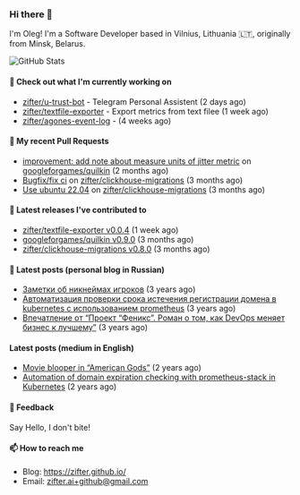 ### Hi there 👋

I'm Oleg! I'm a Software Developer based in Vilnius, Lithuania 🇱🇹, originally from Minsk, Belarus.

![GitHub Stats](https://github-readme-stats.vercel.app/api?username=zifter&count_private=true&theme=tokyonight&show_icons=true)

#### 👷 Check out what I'm currently working on

- [zifter/u-trust-bot](https://github.com/zifter/u-trust-bot) - Telegram Personal Assistent (2 days ago)
- [zifter/textfile-exporter](https://github.com/zifter/textfile-exporter) - Export metrics from text filee (1 week ago)
- [zifter/agones-event-log](https://github.com/zifter/agones-event-log) -  (4 weeks ago)

#### 🔨 My recent Pull Requests

- [improvement: add note about measure units of jitter metric](https://github.com/googleforgames/quilkin/pull/1014) on [googleforgames/quilkin](https://github.com/googleforgames/quilkin) (2 months ago)
- [Bugfix/fix ci](https://github.com/zifter/clickhouse-migrations/pull/30) on [zifter/clickhouse-migrations](https://github.com/zifter/clickhouse-migrations) (3 months ago)
- [Use ubuntu 22.04](https://github.com/zifter/clickhouse-migrations/pull/29) on [zifter/clickhouse-migrations](https://github.com/zifter/clickhouse-migrations) (3 months ago)

#### 🚀 Latest releases I've contributed to
- [zifter/textfile-exporter v0.0.4](https://github.com/zifter/textfile-exporter/releases/tag/v0.0.4) (1 week ago)
- [googleforgames/quilkin v0.9.0](https://github.com/googleforgames/quilkin/releases/tag/v0.9.0) (3 months ago)
- [zifter/clickhouse-migrations v0.8.0](https://github.com/zifter/clickhouse-migrations/releases/tag/v0.8.0) (3 months ago)

#### 📄 Latest posts (personal blog in Russian)
- [Заметки об никнеймах игроков](https://zifter.github.io/offtopic/gamedev/2021/12/10/nicknames-in-games.html) (3 years ago)
- [Автоматизация проверки срока истечения регистрации домена в kubernetes с использованием prometheus](https://zifter.github.io/devops/2021/09/12/domain-expiration-prometheus-exporter.html) (3 years ago)
- [Впечатление от “Проект “Феникс”. Роман о том, как DevOps меняет бизнес к лучшему”](https://zifter.github.io/offtopic/2021/01/09/fenix-book-review.html) (3 years ago)

#### Latest posts (medium in English)
- [Movie blooper in “American Gods”](https://medium.com/@zifter/movie-blooper-in-american-gods-aee3b286b899?source=rss-766601af1f16------2) (2 years ago)
- [Automation of domain expiration checking with prometheus-stack in Kubernetes](https://medium.com/@zifter/automation-of-domain-expiration-checking-with-prometheus-stack-in-kubernetes-ea4e4571f5b4?source=rss-766601af1f16------2) (2 years ago)

#### 💬 Feedback

Say Hello, I don't bite!

#### 📫 How to reach me

- Blog: https://zifter.github.io/
- Email: zifter.ai+github@gmail.com

